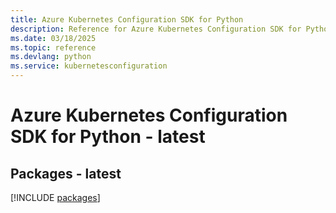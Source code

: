 ```yaml
---
title: Azure Kubernetes Configuration SDK for Python
description: Reference for Azure Kubernetes Configuration SDK for Python
ms.date: 03/18/2025
ms.topic: reference
ms.devlang: python
ms.service: kubernetesconfiguration
---
```

# Azure Kubernetes Configuration SDK for Python - latest
## Packages - latest
[!INCLUDE [packages](kubernetes-configuration-index.md)]